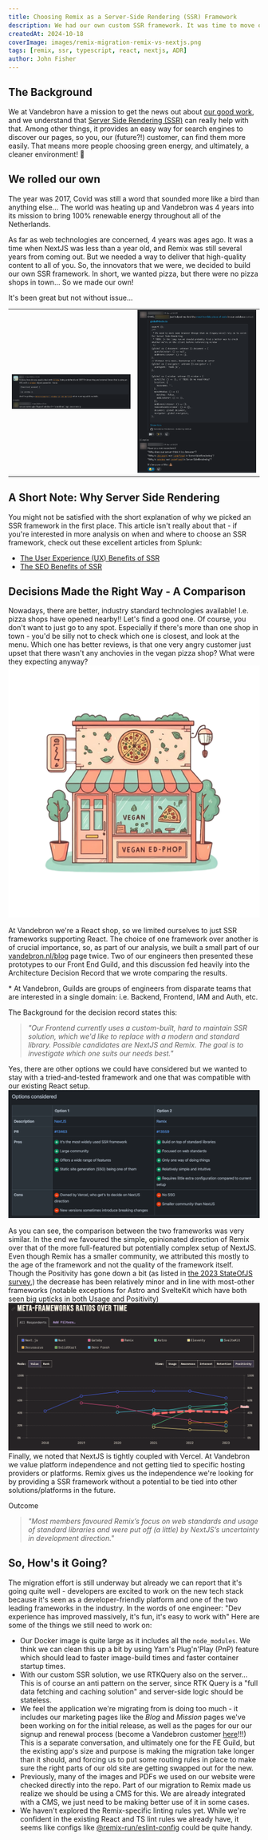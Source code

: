 ```yaml
---
title: Choosing Remix as a Server-Side Rendering (SSR) Framework
description: We had our own custom SSR framework. It was time to move on. Find out why we picked Remix over NextJS as the replacement!
createdAt: 2024-10-18
coverImage: images/remix-migration-remix-vs-nextjs.png
tags: [remix, ssr, typescript, react, nextjs, ADR]
author: John Fisher
---
```


## The Background

We at Vandebron have a mission to get the news out about [our good work](https://vandebron.nl/missie), and we understand that [Server Side Rendering (SSR)](https://web.dev/articles/rendering-on-the-web#server-side) can really help with that. Among other things, it provides an easy way for search engines to discover our pages, so you, our (future?!) customer, can find them more easily. That means more people choosing green energy, and ultimately, a cleaner environment!  🎉

## We rolled our own

The year was 2017, Covid was still a word that sounded more like a bird than anything else... The world was heating up and Vandebron was 4 years into its mission to bring 100% renewable energy throughout all of the Netherlands.

As far as web technologies are concerned, 4 years was ages ago. It was a time when NextJS was less than a year old, and Remix was still several years from coming out. But we needed a way to deliver that high-quality content to all of you. So, the innovators that we were, we decided to build our own SSR framework. In short, we wanted pizza, but there were no pizza shops in town... So we made our own!

It's been great but not without issue...

<table>
  <tr style="border: none;">
    <td><img src="../images/remix-migration-ugly-window-mock.png" alt="ugly-window-mock" width="500"/></td>
    <td><img src="../images/remix-migration-mocking-a-window.png" alt="remix-migration-mocking-a-window" width="500"/></td>
  </tr>
</table>



## A Short Note: Why Server Side Rendering

You might not be satisfied with the short explanation of why we picked an SSR framework in the first place. This article isn't really about that - if you're interested in more analysis on when and where to choose an SSR framework, check out these excellent articles from Splunk:
* [The User Experience (UX) Benefits of SSR](https://www.splunk.com/en_us/blog/learn/server-side-rendering-ssr.html)
* [The SEO Benefits of SSR](https://www.splunk.com/en_us/blog/learn/server-side-rendering-ssr.html)

## Decisions Made the Right Way - A Comparison

Nowadays, there are better, industry standard technologies available! I.e. pizza shops have opened nearby!! Let's find a good one. Of course, you don't want to just go to any spot. Especially if there's more than one shop in town - you'd be silly not to check which one is closest, and look at the menu. Which one has better reviews, is that one very angry customer just upset that there wasn't any anchovies in the vegan pizza shop? What were they expecting anyway?
<img src="../images/remix-migration-vegan-pizza-shop.png" alt="vegan-pizza-shop" width="600"/>

At Vandebron we're a React shop, so we limited ourselves to just SSR frameworks supporting React. The choice of one framework over another is of crucial importance, so, as part of our analysis, we built a small part of our [vandebron.nl/blog](https://vandebron.nl/blog) page twice. Two of our engineers then presented these prototypes to our Front End Guild, and this discussion fed heavily into the Architecture Decision Record that we wrote comparing the results.

\* At Vandebron, Guilds are groups of engineers from disparate teams that are interested in a single domain: i.e. Backend, Frontend, IAM and Auth, etc. 

The Background for the decision record states this:

> _"Our Frontend currently uses a custom-built, hard to maintain SSR solution, which we'd like to replace with a modern and standard library. Possible candidates are NextJS and Remix. The goal is to investigate which one suits our needs best."_

Yes, there are other options we could have considered but we wanted to stay with a tried-and-tested framework and one that was compatible with our existing React setup.
![remix-migration-adr-options-considered.png](../images/remix-migration-adr-options-considered.png)

As you can see, the comparison between the two frameworks was very similar. In the end we favoured the simple, opinionated direction of Remix over that of the more full-featured but potentially complex setup of NextJS. Even though Remix has a smaller community, we attributed this mostly to the age of the framework and not the quality  of the framework itself. Though the Positivity has gone down a bit (as listed in [the 2023 StateOfJS survey](https://2023.stateofjs.com/en-US/libraries/meta-frameworks/),) the decrease has been relatively minor and in line with most-other frameworks (notable exceptions for Astro and SvelteKit which have both seen big upticks in both Usage and Positivity)
![State of JS Positivity](../images/remix-migration-sojs-framework-positivity.png)
Finally, we noted that NextJS is tightly coupled with Vercel. At Vandebron we value platform independence and not getting tied to specific hosting providers or platforms. Remix gives us the independence we're looking for by providing a SSR framework without a potential to be tied into other solutions/platforms in the future.

Outcome
> _"Most members favoured Remix’s focus on web standards and usage of standard libraries and were put off (a little) by NextJS’s uncertainty in development direction."_

## So, How's it Going?

The migration effort is still underway but already we can report that it's going quite well - developers are excited to work on the new tech stack because it's seen as a developer-friendly platform and one of the two leading frameworks in the industry. In the words of one engineer: "Dev experience has improved massively, it's fun, it's easy to work with"
Here are some of the things we still need to work on:
- Our Docker image is quite large as it includes all the `node_modules`. We think we can clean this up a bit by using Yarn's Plug'n'Play (PnP) feature which should lead to faster image-build times and faster container startup times.
- With our custom SSR solution, we use RTKQuery also on the server... This is of course an anti pattern on the server, since RTK Query is a "full data fetching and caching solution" and server-side logic should be stateless.
- We feel the application we're migrating from is doing too much - it includes our marketing pages like the _Blog_ and _Mission_ pages we've been working on for the initial release, as well as the pages for our our signup and renewal process (become a Vandebron customer [here](https://vandebron.nl)!!!) This is a separate conversation, and ultimately one for the FE Guild, but the existing app's size and purpose is making the migration take longer than it should, and forcing us to put some routing rules in place to make sure the right parts of our old site are getting swapped out for the new.
- Previously, many of the images and PDFs we used on our website were checked directly into the repo. Part of our migration to Remix made us realize we should be using a CMS for this. We are already integrated with a CMS, we just need to be making better use of it in some cases.
- We haven't explored the Remix-specific linting rules yet. While we're confident in the existing React and TS lint rules we already have, it seems like configs like [@remix-run/eslint-config](https://www.npmjs.com/package/@remix-run/eslint-config) could be quite handy.
